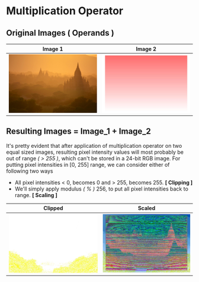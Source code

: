 # Multiplication Operator

## Original Images ( Operands )

Image 1 | Image 2
--- | --- |
![operandOne](../examples/cloud.jpg) | ![operandTwo](../examples/gradient.jpg)

## Resulting Images = Image_1 + Image_2

It's pretty evident that after application of multiplication operator on two equal sized images, resulting pixel intensity values will most probably be out of range _( > 255 )_, which can't be stored in a 24-bit RGB image. For putting pixel intensities in [0, 255] range, we can consider either of following two ways

- All pixel intensities < 0, becomes 0 and > 255, becomes 255. **[ Clipping ]**
- We'll simply apply modulus _( % )_ 256, to put all pixel intensities back to range. **[ Scaling ]**

Clipped | Scaled 
--- | ---
![result](../examples/multiplicationOpClipped.jpg) | ![result](../examples/multiplicationOpScaled.jpg)
